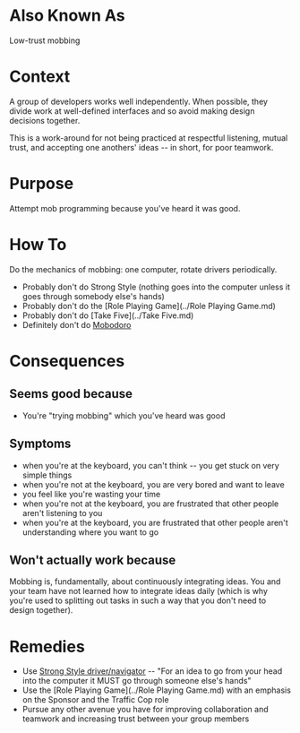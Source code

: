 # Also Known As
Low-trust mobbing

# Context
A group of developers works well independently.  When possible, they divide work at well-defined interfaces and so
avoid making design decisions together.

This is a work-around for not being practiced at respectful listening, mutual
trust, and accepting one anothers' ideas -- in short, for poor teamwork.

# Purpose
Attempt mob programming because you've heard it was good.

# How To
Do the mechanics of mobbing: one computer, rotate drivers periodically.

- Probably don't do Strong Style (nothing goes into the computer unless it goes
  through somebody else's hands)
- Probably don't do the [Role Playing Game](../Role Playing Game.md)
- Probably don't do [Take Five](../Take Five.md)
- Definitely don't do [Mobodoro](../Mobodoro.md)

# Consequences
## Seems good because
- You're "trying mobbing" which you've heard was good

## Symptoms
- when you're at the keyboard, you can't think -- you get stuck on very simple
  things
- when you're not at the keyboard, you are very bored and want to leave
- you feel like you're wasting your time
- when you're not at the keyboard, you are frustrated that other people aren't listening to you
- when you're at the keyboard, you are frustrated that other people aren't
  understanding where you want to go

## Won't actually work because
Mobbing is, fundamentally, about continuously integrating ideas. You and your
team have not learned how to integrate ideas daily (which is why you're used to
splitting out tasks in such a way that you don't need to design together). 

# Remedies
 - Use [Strong Style
   driver/navigator](http://llewellynfalco.blogspot.com/2014/06/llewellyns-strong-style-pairing.html)
   -- "For an idea to go from your head into the computer it MUST go through someone else's hands"
 - Use the [Role Playing Game](../Role Playing Game.md) with an emphasis on the
   Sponsor and the Traffic Cop role
 - Pursue any other avenue you have for improving collaboration and teamwork and
   increasing trust between your group members
